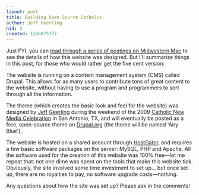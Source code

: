 ```yaml
---
layout: post
title: Building Open Source Catholic
author: Jeff Geerling
nid: 3
created: 1246075777
---
```

<p>
	Just FYI, you can <a href="http://www.midwesternmac.com/blogs/geerlingguy/building-out-full-featured-drupal-site-busy-weekend">read through a series of postings on Midwestern Mac</a> to see the details of how this website was designed. But I&#39;ll summarize things in this post, for those who would rather get the five cent version:</p>
<p>
	The website is running on a content management system (CMS) called Drupal. This allows for as many users to contribute tons of great content to the website, without having to use a program and programmers to sort through all the information.</p>
<p>
	The theme (which creates the basic look and feel for the website) was designed by <a href="http://www.lifeisaprayer.com">Jeff Geerling</a> during the weekend of the 2009 <a href="http://celebration.sqpn.com/">Catholic New Media Celebration</a> in San Antonio, TX, and will eventually be posted as a free, open-source theme on <a href="http://drupal.org/">Drupal.org</a> (the theme will be named &#39;Airy Blue&#39;).</p>
<!--break-->
<p>
	The website is hosted on a shared account through <a href="http://www.hostgator.com/">HostGator</a>, and requires a few basic software packages on the server: MySQL, PHP and Apache. All the software used for the creation of this website was 100% free&mdash;let me repeat that: not one dime was spent on the tools that make this website tick. Obviously, the site involved some time investment to set up... but once set up, there are no royalties to pay, no software upgrade costs&mdash;nothing.</p>
<p>
	Any questions about how the site was set up? Please ask in the comments!</p>
